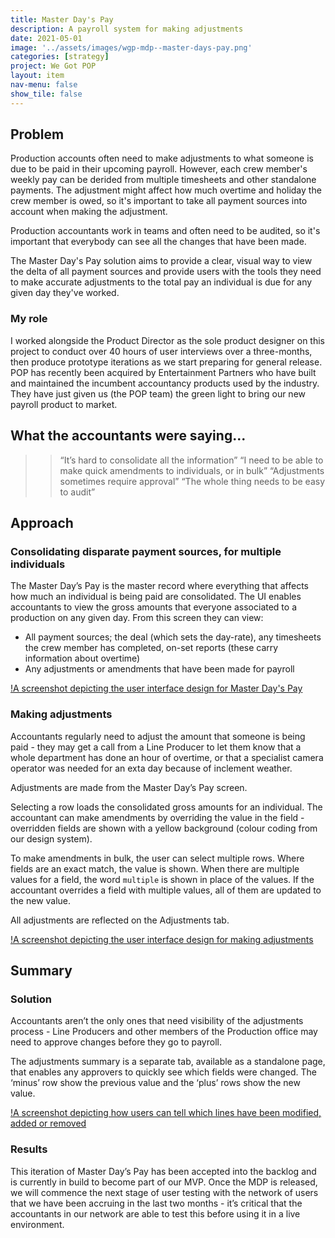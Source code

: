 ```yaml
---
title: Master Day's Pay
description: A payroll system for making adjustments
date: 2021-05-01
image: '../assets/images/wgp-mdp--master-days-pay.png'
categories: [strategy]
project: We Got POP
layout: item
nav-menu: false
show_tile: false
---
```



## Problem 
Production accounts often need to make adjustments to what someone is due to be paid in their upcoming payroll. However, each crew member's weekly pay can be derided from multiple timesheets and other standalone payments. The adjustment might affect how much overtime and holiday the crew member is owed, so it's important to take all payment sources into account when making the adjustment. 

Production accountants work in teams and often need to be audited, so it's important that everybody can see all the changes that have been made. 

The Master Day's Pay solution aims to provide a clear, visual way to view the delta of all payment sources and provide users with the tools they need to make accurate adjustments to the total pay an individual is due for any given day they've worked.

### My role 
I worked alongside the Product Director as the sole product designer on this project to conduct over 40 hours of user interviews over a three-months, then produce prototype iterations as we start preparing for general release. POP has recently been acquired by Entertainment Partners who have built and maintained the incumbent accountancy products used by the industry. They have just given us (the POP team) the green light to bring our new payroll product to market.

## What the accountants were saying...

>> “It’s hard to consolidate all the information”
>> “I need to be able to make quick amendments to individuals, or in bulk”
>> “Adjustments sometimes require approval”
>> “The whole thing needs to be easy to audit”

## Approach

### Consolidating disparate payment sources, for multiple individuals

The Master Day’s Pay is the master record where everything that affects how much an individual is being paid are consolidated. 
The UI enables accountants to view the gross amounts that everyone associated to a production on any given day. From this screen they can view:

* All payment sources; the deal (which sets the day-rate), any timesheets the crew member has completed, on-set reports (these carry information about overtime)
* Any adjustments or amendments that have been made for payroll

[!A screenshot depicting the user interface design for Master Day's Pay](../assets/images/wgp-mdp--master-days-pay.png)

### Making adjustments

Accountants regularly need to adjust the amount that someone is being paid - they may get a call from a Line Producer to let them know that a whole department has done an hour of overtime, or that a specialist camera operator was needed for an exta day because of inclement weather.

Adjustments are made from the Master Day’s Pay screen.

Selecting a row loads the consolidated gross amounts for an individual. The accountant can make amendments by overriding the value in the field - overridden fields are shown with a yellow background (colour coding from our design system).

To make amendments in bulk, the user can select multiple rows. Where fields are an exact match, the value is shown. When there are multiple values for a field, the word `multiple` is shown in place of the values. If the accountant overrides a field with multiple values, all of them are updated to the new value.

All adjustments are reflected on the Adjustments tab.

[!A screenshot depicting the user interface design for making adjustments](../assets/images/wgp-mdp--adjustments.png)

## Summary

### Solution
Accountants aren’t the only ones that need visibility of the adjustments process - Line Producers and other members of the Production office may need to approve changes before they go to payroll. 

The adjustments summary is a separate tab, available as a standalone page, that enables any approvers to quickly see which fields were changed. The ‘minus’ row show the previous value and the ‘plus’ rows show the new value.

[!A screenshot depicting how users can tell which lines have been modified, added or removed](../assets/images/wgp-mdp--summary.png)

### Results
This iteration of Master Day’s Pay has been accepted into the backlog and is currently in build to become part of our MVP. Once the MDP is released, we will commence the next stage of user testing with the network of users that we have been accruing in the last two months - it’s critical that the accountants in our network are able to test this before using it in a live environment. 